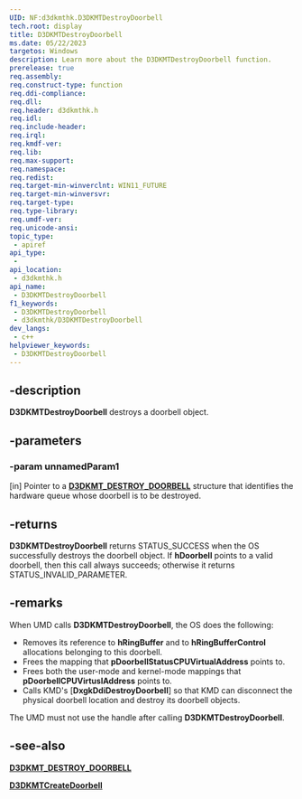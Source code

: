 ```yaml
---
UID: NF:d3dkmthk.D3DKMTDestroyDoorbell
tech.root: display
title: D3DKMTDestroyDoorbell
ms.date: 05/22/2023
targetos: Windows
description: Learn more about the D3DKMTDestroyDoorbell function.
prerelease: true
req.assembly: 
req.construct-type: function
req.ddi-compliance: 
req.dll: 
req.header: d3dkmthk.h
req.idl: 
req.include-header: 
req.irql: 
req.kmdf-ver: 
req.lib: 
req.max-support: 
req.namespace: 
req.redist: 
req.target-min-winverclnt: WIN11_FUTURE
req.target-min-winversvr: 
req.target-type: 
req.type-library: 
req.umdf-ver: 
req.unicode-ansi: 
topic_type:
 - apiref
api_type:
 - 
api_location:
 - d3dkmthk.h
api_name:
 - D3DKMTDestroyDoorbell
f1_keywords:
 - D3DKMTDestroyDoorbell
 - d3dkmthk/D3DKMTDestroyDoorbell
dev_langs:
 - c++
helpviewer_keywords:
 - D3DKMTDestroyDoorbell
---
```


## -description

**D3DKMTDestroyDoorbell** destroys a doorbell object.

## -parameters

### -param unnamedParam1

[in] Pointer to a [**D3DKMT_DESTROY_DOORBELL**](ns-d3dkmthk-_d3dkmt_destroy_doorbell.md) structure that identifies the hardware queue whose doorbell is to be destroyed.

## -returns

**D3DKMTDestroyDoorbell** returns STATUS_SUCCESS when the OS successfully destroys the doorbell object. If **hDoorbell** points to a valid doorbell, then this call always succeeds; otherwise it returns STATUS_INVALID_PARAMETER.

## -remarks

When UMD calls **D3DKMTDestroyDoorbell**, the OS does the following:

* Removes its reference to **hRingBuffer** and to **hRingBufferControl** allocations belonging to this doorbell.
* Frees the mapping that **pDoorbellStatusCPUVirtualAddress** points to.
* Frees both the user-mode and kernel-mode mappings that **pDoorbellCPUVirtuslAddress** points to.
* Calls KMD's [**DxgkDdiDestroyDoorbell**] so that KMD can disconnect the physical doorbell location and destroy its doorbell objects.

The UMD must not use the handle after calling **D3DKMTDestroyDoorbell**.

## -see-also

[**D3DKMT_DESTROY_DOORBELL**](ns-d3dkmthk-_d3dkmt_destroy_doorbell.md)

[**D3DKMTCreateDoorbell**](nf-d3dkmthk-d3dkmtcreatedoorbell.md)
